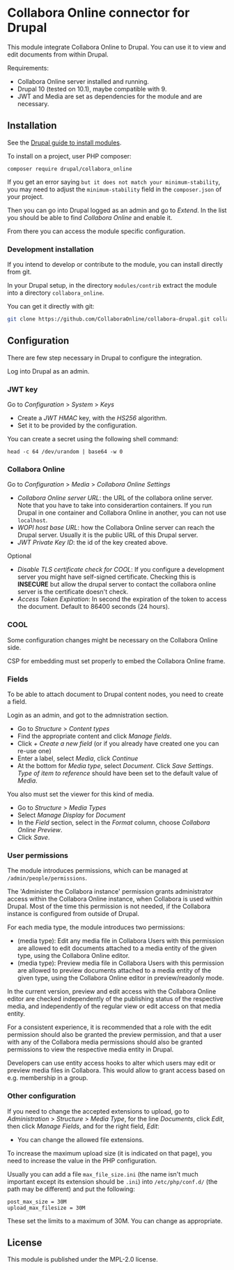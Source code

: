 Collabora Online connector for Drupal
=====================================

This module integrate Collabora Online to Drupal. You can use it to
view and edit documents from within Drupal.

Requirements:

- Collabora Online server installed and running.
- Drupal 10 (tested on 10.1), maybe compatible with 9.
- JWT and Media are set as dependencies for the module and are
  necessary.

Installation
------------

See the [Drupal guide to install
modules](https://www.drupal.org/docs/extending-drupal/installing-modules).

To install on a project, user PHP composer:

```shell
composer require drupal/collabora_online
```

If you get an error saying `but it does not match your
minimum-stability`, you may need to adjust the `minimum-stability`
field in the `composer.json` of your project.

Then you can go into Drupal logged as an admin and go to _Extend_. In
the list you should be able to find _Collabora Online_ and enable it.

From there you can access the module specific configuration.

### Development installation

If you intend to develop or contribute to the module, you can install
directly from git.

In your Drupal setup, in the directory `modules/contrib` extract the
module into a directory `collabora_online`.

You can get it directly with git:

```sh
git clone https://github.com/CollaboraOnline/collabora-drupal.git collabora_online
```

Configuration
-------------

There are few step necessary in Drupal to configure the integration.

Log into Drupal as an admin.

### JWT key

Go to _Configuration_ > _System_ > _Keys_

- Create a _JWT HMAC_ key, with the _HS256_ algorithm.
- Set it to be provided by the configuration.

You can create a secret using the following shell command:

```shell
head -c 64 /dev/urandom | base64 -w 0
```

### Collabora Online

Go to _Configuration_ > _Media_ > _Collabora Online Settings_

- _Collabora Online server URL_: the URL of the collabora online
  server. Note that you have to take into considerartion containers. If
  you run Drupal in one container and Collabora Online in another, you
  can not use `localhost`.
- _WOPI host base URL_: how the Collabora Online server can reach the
  Drupal server. Usually it is the public URL of this Drupal server.
- _JWT Private Key ID_: the id of the key created above.

Optional

- _Disable TLS certificate check for COOL_: If you configure a
  development server you might have self-signed certificate. Checking
  this is **INSECURE** but allow the drupal server to contact the
  collabora online server is the certificate doesn't check.
- _Access Token Expiration_: In second the expiration of the token to
  access the document. Default to 86400 seconds (24 hours).

### COOL

Some configuration changes might be necessary on the Collabora Online
side.

CSP for embedding must set properly to embed the Collabora Online
frame.

### Fields

To be able to attach document to Drupal content nodes, you need to
create a field.

Login as an admin, and got to the admnistration section.

- Go to _Structure_ > _Content types_
- Find the appropriate content and click _Manage fields_.
- Click _+ Create a new field_ (or if you already have created one you
  can re-use one)
- Enter a label, select _Media_, click _Continue_
- At the bottom for _Media type_, select _Document_. Click _Save
  Settings_. _Type of item to reference_ should have been set to the
  default value of _Media_.

You also must set the viewer for this kind of media.

- Go to _Structure_ > _Media Types_
- Select _Manage Display_ for _Document_
- In the _Field_ section, select in the _Format_ column, choose
  _Collabora Online Preview_.
- Click _Save_.

### User permissions

The module introduces permissions, which can be managed at `/admin/people/permissions`.

The 'Administer the Collabora instance' permission grants administrator access within the Collabora Online instance, when Collabora is used within Drupal.
Most of the time this permission is not needed, if the Collabora instance is configured from outside of Drupal.

For each media type, the module introduces two permissions:
- (media type): Edit any media file in Collabora
  Users with this permission are allowed to edit documents attached to a media entity of the given type, using the Collabora Online editor. 
- (media type): Preview media file in Collabora
  Users with this permission are allowed to preview documents attached to a media entity of the given type, using the Collabora Online editor in preview/readonly mode.

In the current version, preview and edit access with the Collabora Online editor are checked independently of the publishing status of the respective media, and independently of the regular view or edit access on that media entity.

For a consistent experience, it is recommended that a role with the edit permission should also be granted the preview permission, and that a user with any of the Collabora media permissions should also be granted permissions to view the respective media entity in Drupal.

Developers can use entity access hooks to alter which users may edit or preview media files in Collabora. This would allow to grant access based on e.g. membership in a group.

### Other configuration

If you need to change the accepted extensions to upload, go to
_Administration_ > _Structure_ > _Media Type_, for the line
_Documents_, click _Edit_, then click _Manage Fields_, and for the
right field, _Edit_:

- You can change the allowed file extensions.

To increase the maximum upload size (it is indicated on that page),
you need to increase the value in the PHP configuration.

Usually you can add a file `max_file_size.ini` (the name isn't much
important except its extension should be `.ini`) into
`/etc/php/conf.d/` (the path may be different) and put the following:

```
post_max_size = 30M
upload_max_filesize = 30M
```

These set the limits to a maximum of 30M. You can change as appropriate.

License
-------

This module is published under the MPL-2.0 license.
